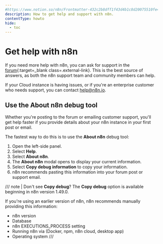 ```yaml
---
#https://www.notion.so/n8n/Frontmatter-432c2b8dff1f43d4b1c8d20075510fe4
description: How to get help and support with n8n.
contentType: howto
hide:
  - toc
---
```


# Get help with n8n

If you need more help with n8n, you can ask for support in the [forum](https://community.n8n.io/){:target=_blank class=.external-link}. This is the best source of answers, as both the n8n support team and community members can help.

If your Cloud instance is having issues, or if you're an enterprise customer who needs support, you can contact [help@n8n.io](mailto:help@n8n.io).

## Use the About n8n debug tool

Whether you're posting to the forum or emailing customer support, you'll get help faster if you provide details about your n8n instance in your first post or email.

The fastest way to do this is to use the **About n8n** debug tool:

1. Open the left-side panel.
2. Select **Help**.
3. Select **About n8n**.
4. The **About n8n** modal opens to display your current information.
5. Select **Copy debug information** to copy your information.
6. n8n recommends pasting this information into your forum post or support email.

/// note | Don't see **Copy debug**?
The **Copy debug** option is available beginning in n8n version 1.49.0.

If you're using an earlier version of n8n, n8n recommends manually providing this information:

* n8n version
* Database
* n8n EXECUTIONS_PROCESS setting
* Running n8n via (Docker, npm, n8n cloud, desktop app)
* Operating system
///
